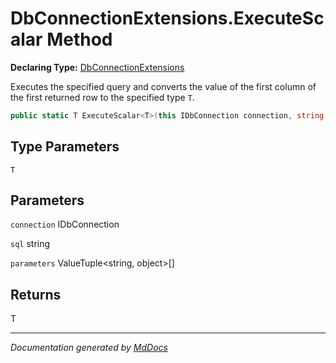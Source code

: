 ﻿# DbConnectionExtensions.ExecuteScalar Method

**Declaring Type:** [DbConnectionExtensions](../index.md)

Executes the specified query and converts the value of the first column of the first returned row to the specified type `T`.

```csharp
public static T ExecuteScalar<T>(this IDbConnection connection, string sql, ValueTuple<string, object>[] parameters);
```

## Type Parameters

`T`

## Parameters

`connection`  IDbConnection

`sql`  string

`parameters`  ValueTuple\<string, object\>\[\]

## Returns

T

___

*Documentation generated by [MdDocs](https://github.com/ap0llo/mddocs)*
